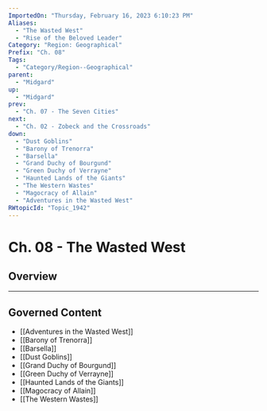 ```yaml
---
ImportedOn: "Thursday, February 16, 2023 6:10:23 PM"
Aliases:
  - "The Wasted West"
  - "Rise of the Beloved Leader"
Category: "Region: Geographical"
Prefix: "Ch. 08"
Tags:
  - "Category/Region--Geographical"
parent:
  - "Midgard"
up:
  - "Midgard"
prev:
  - "Ch. 07 - The Seven Cities"
next:
  - "Ch. 02 - Zobeck and the Crossroads"
down:
  - "Dust Goblins"
  - "Barony of Trenorra"
  - "Barsella"
  - "Grand Duchy of Bourgund"
  - "Green Duchy of Verrayne"
  - "Haunted Lands of the Giants"
  - "The Western Wastes"
  - "Magocracy of Allain"
  - "Adventures in the Wasted West"
RWtopicId: "Topic_1942"
---
```

# Ch. 08 - The Wasted West
## Overview
---
## Governed Content
- [[Adventures in the Wasted West]]
- [[Barony of Trenorra]]
- [[Barsella]]
- [[Dust Goblins]]
- [[Grand Duchy of Bourgund]]
- [[Green Duchy of Verrayne]]
- [[Haunted Lands of the Giants]]
- [[Magocracy of Allain]]
- [[The Western Wastes]]

